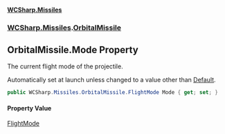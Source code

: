 #### [WCSharp.Missiles](README.md 'README')
### [WCSharp.Missiles](WCSharp.Missiles.md 'WCSharp.Missiles').[OrbitalMissile](WCSharp.Missiles.OrbitalMissile.md 'WCSharp.Missiles.OrbitalMissile')

## OrbitalMissile.Mode Property

The current flight mode of the projectile.  
  
Automatically set at launch unless changed to a value other than [Default](WCSharp.Missiles.OrbitalMissile.FlightMode.md#WCSharp.Missiles.OrbitalMissile.FlightMode.Default 'WCSharp.Missiles.OrbitalMissile.FlightMode.Default').

```csharp
public WCSharp.Missiles.OrbitalMissile.FlightMode Mode { get; set; }
```

#### Property Value
[FlightMode](WCSharp.Missiles.OrbitalMissile.FlightMode.md 'WCSharp.Missiles.OrbitalMissile.FlightMode')